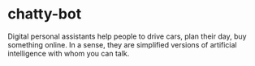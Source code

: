 # chatty-bot
Digital personal assistants help people to drive cars, plan their day, buy something online. In a sense, they are simplified versions of artificial intelligence with whom you can talk.
